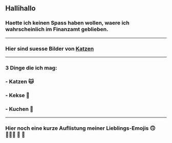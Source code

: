 ## Hallihallo

### Haette ich keinen Spass haben wollen, waere ich wahrscheinlich im Finanzamt geblieben. 
---

### Hier sind suesse Bilder von [Katzen](https://genrandom.com/cats/)
---

### 3 Dinge die ich mag:
### - Katzen 🐱
### - Kekse 🍪
### - Kuchen 🍰
---

### Hier noch eine kurze Auflistung meiner Lieblings-Emojis 🙃 🤷🏼‍♀️ 🎉 💖
